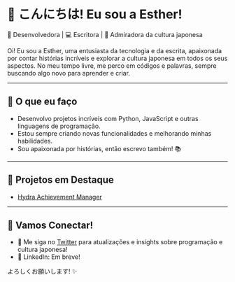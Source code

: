 # 🌸 こんにちは! Eu sou a Esther!

🎌 Desenvolvedora | 💻 Escritora | 🌸 Admiradora da cultura japonesa

Oi! Eu sou a Esther, uma entusiasta da tecnologia e da escrita, apaixonada por contar histórias incríveis e explorar a cultura japonesa em todos os seus aspectos. No meu tempo livre, me perco em códigos e palavras, sempre buscando algo novo para aprender e criar.

---

## 🚀 O que eu faço

- Desenvolvo projetos incríveis com Python, JavaScript e outras linguagens de programação.
- Estou sempre criando novas funcionalidades e melhorando minhas habilidades.
- Sou apaixonada por histórias, então escrevo também! 📚

---

## 🌟 Projetos em Destaque

- [Hydra Achievement Manager](https://github.com/Levynsk/hydra-achievement-manager)

---

## 🌸 Vamos Conectar!

- 💬 Me siga no [Twitter](https://x.com/onlysterbr) para atualizações e insights sobre programação e cultura japonesa!
- 💼 LinkedIn: Em breve!

よろしくお願いします! ✨
